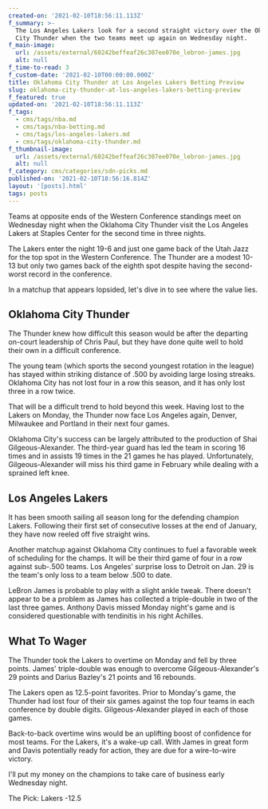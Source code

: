 ```yaml
---
created-on: '2021-02-10T18:56:11.113Z'
f_summary: >-
  The Los Angeles Lakers look for a second straight victory over the Oklahoma
  City Thunder when the two teams meet up again on Wednesday night.
f_main-image:
  url: /assets/external/60242beffeaf26c307ee070e_lebron-james.jpg
  alt: null
f_time-to-read: 3
f_custom-date: '2021-02-10T00:00:00.000Z'
title: Oklahoma City Thunder at Los Angeles Lakers Betting Preview
slug: oklahoma-city-thunder-at-los-angeles-lakers-betting-preview
f_featured: true
updated-on: '2021-02-10T18:56:11.113Z'
f_tags:
  - cms/tags/nba.md
  - cms/tags/nba-betting.md
  - cms/tags/los-angeles-lakers.md
  - cms/tags/oklahoma-city-thunder.md
f_thumbnail-image:
  url: /assets/external/60242beffeaf26c307ee070e_lebron-james.jpg
  alt: null
f_category: cms/categories/sdn-picks.md
published-on: '2021-02-10T18:56:16.814Z'
layout: '[posts].html'
tags: posts
---
```


Teams at opposite ends of the Western Conference standings meet on Wednesday night when the Oklahoma City Thunder visit the Los Angeles Lakers at Staples Center for the second time in three nights.

The Lakers enter the night 19-6 and just one game back of the Utah Jazz for the top spot in the Western Conference. The Thunder are a modest 10-13 but only two games back of the eighth spot despite having the second-worst record in the conference.

In a matchup that appears lopsided, let's dive in to see where the value lies.

Oklahoma City Thunder
---------------------

The Thunder knew how difficult this season would be after the departing on-court leadership of Chris Paul, but they have done quite well to hold their own in a difficult conference.

The young team (which sports the second youngest rotation in the league) has stayed within striking distance of .500 by avoiding large losing streaks. Oklahoma City has not lost four in a row this season, and it has only lost three in a row twice.

That will be a difficult trend to hold beyond this week. Having lost to the Lakers on Monday, the Thunder now face Los Angeles again, Denver, Milwaukee and Portland in their next four games.

Oklahoma City's success can be largely attributed to the production of Shai Gilgeous-Alexander. The third-year guard has led the team in scoring 16 times and in assists 19 times in the 21 games he has played. Unfortunately, Gilgeous-Alexander will miss his third game in February while dealing with a sprained left knee.

Los Angeles Lakers
------------------

It has been smooth sailing all season long for the defending champion Lakers. Following their first set of consecutive losses at the end of January, they have now reeled off five straight wins.

Another matchup against Oklahoma City continues to fuel a favorable week of scheduling for the champs. It will be their third game of four in a row against sub-.500 teams. Los Angeles' surprise loss to Detroit on Jan. 29 is the team's only loss to a team below .500 to date.

LeBron James is probable to play with a slight ankle tweak. There doesn't appear to be a problem as James has collected a triple-double in two of the last three games. Anthony Davis missed Monday night's game and is considered questionable with tendinitis in his right Achilles.

What To Wager
-------------

The Thunder took the Lakers to overtime on Monday and fell by three points. James' triple-double was enough to overcome Gilgeous-Alexander's 29 points and Darius Bazley's 21 points and 16 rebounds.

The Lakers open as 12.5-point favorites. Prior to Monday's game, the Thunder had lost four of their six games against the top four teams in each conference by double digits. Gilgeous-Alexander played in each of those games.

Back-to-back overtime wins would be an uplifting boost of confidence for most teams. For the Lakers, it's a wake-up call. With James in great form and Davis potentially ready for action, they are due for a wire-to-wire victory.

I'll put my money on the champions to take care of business early Wednesday night.

The Pick: Lakers -12.5
